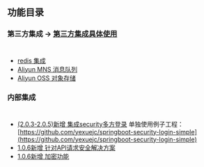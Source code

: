 功能目录
------------------------

### 第三方集成 -> [第三方集成具体使用](plugin/AutoConfigure.md)
#
* [redis 集成](REDIS.md)
* [Aliyun MNS 消息队列](MNS.md)
* [Aliyun OSS 对象存储](OSS.md)

### 内部集成
#
* [(2.0.3-2.0.5)新增 集成security多方登录](SECURITY.md)
单独使用例子工程：[https://github.com/yexuejc/springboot-security-login-simple](https://github.com/yexuejc/springboot-security-login-simple)
* [1.0.6新增 针对API请求安全解决方案](PARAMS_RSA_DECRYPT_ENCRYPT.md)<br/>
* [1.0.6新增 加密功能](PARAMS_RSA_DECRYPT_ENCRYPT.md)
